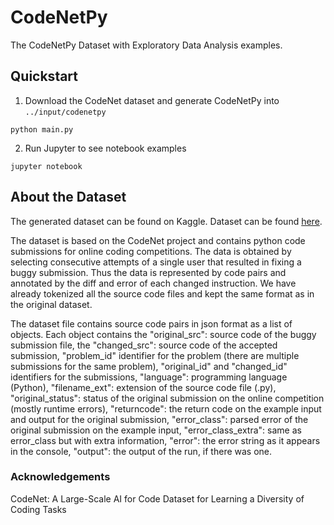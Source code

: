 # CodeNetPy

The CodeNetPy Dataset with Exploratory Data Analysis examples.

## Quickstart

1. Download the CodeNet dataset and generate CodeNetPy into `../input/codenetpy`

```console
python main.py
```

2. Run Jupyter to see notebook examples

```console
jupyter notebook
```

## About the Dataset

The generated dataset can be found on Kaggle. Dataset can be found
[here](https://www.kaggle.com/datasets/alexjercan/codenetpy).

The dataset is based on the CodeNet project and contains python code
submissions for online coding competitions. The data is obtained by selecting
consecutive attempts of a single user that resulted in fixing a buggy
submission. Thus the data is represented by code pairs and annotated by the
diff and error of each changed instruction. We have already tokenized all the
source code files and kept the same format as in the original dataset.

The dataset file contains source code pairs in json format as a list of
objects. Each object contains the "original\_src": source code of the buggy
submission file, the "changed\_src": source code of the accepted submission,
"problem\_id" identifier for the problem (there are multiple submissions for the
same problem), "original\_id" and "changed\_id" identifiers for the submissions,
"language": programming language (Python), "filename\_ext": extension of the
source code file (.py), "original\_status": status of the original submission on
the online competition (mostly runtime errors), "returncode": the return code
on the example input and output for the original submission, "error\_class":
parsed error of the original submission on the example input,
"error\_class\_extra": same as error\_class but with extra information, "error":
the error string as it appears in the console, "output": the output of the run,
if there was one.

### Acknowledgements

CodeNet: A Large-Scale AI for Code Dataset for Learning a Diversity of Coding
Tasks
